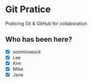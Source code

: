 # Git Pratice

Praticing Git &amp; GitHub for collaboration

## Who has been here?
- [x] sonminseock
- [x] Lee
- [x] Kim
- [x] Mike
- [x] Jane
